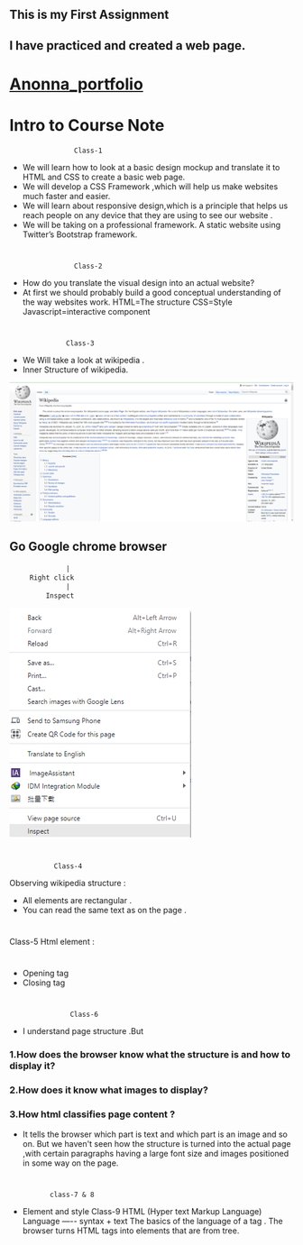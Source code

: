 ## This is my First Assignment

## I have practiced and created a web page.

# [Anonna_portfolio](https://anonnagh.github.io/anonna_portfolio/)

# Intro to Course Note
                    Class-1
* We will learn how to look at a basic design mockup and translate it to HTML and CSS to create a basic web page.
* We will develop a CSS Framework ,which will help us make websites much faster and easier.
* We will learn about responsive design,which is a principle that helps us reach people on any device that they are using to see our website .
* We will be taking on a professional framework. 
A static website using Twitter’s     Bootstrap framework.
#

                    Class-2
* How do you translate the visual design into an actual website?
* At first we should probably build a good conceptual understanding of the way websites work.
       HTML=The structure 
       CSS=Style 
       Javascript=interactive component 

#

                  Class-3
* We Will take a look at wikipedia .
* Inner Structure of wikipedia.

![image1](./Anonna_img/1.PNG)

## Go Google chrome browser
                  |
         Right click
                  |
             Inspect

![image1](./Anonna_img/2.PNG)

#

               Class-4
Observing wikipedia structure :
* All elements are rectangular .
* You can read the same text as on the page .

#

Class-5
Html element :

#

* Opening tag 
* Closing tag
#

                   Class-6
* I understand page structure .But 

### 1.How does  the browser know  what the structure is and how to display it?
### 2.How does it know what images to display?
### 3.How html classifies page content ?

* It tells the browser which part is text and which part is an image and so on.
But we haven't seen how  the structure is turned into the actual page ,with certain paragraphs having a large font size and images positioned in some way on the page.

#

              class-7 & 8
* Element and style
              Class-9
HTML (Hyper text Markup Language)
Language  —-- syntax + text
The basics of the language of a tag .
The browser turns HTML tags into elements that are from tree.

#



